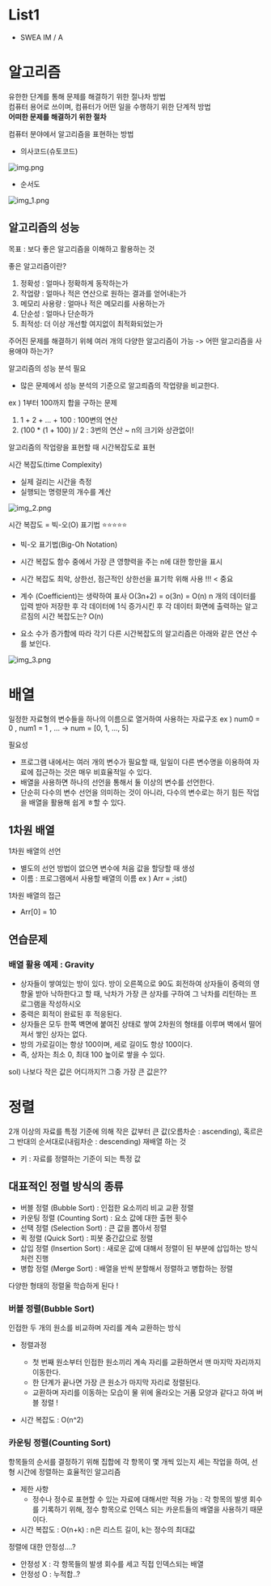 # List1
- SWEA IM / A
# 알고리즘
유한한 단계를 통해 문제를 해결하기 위한 절나차 방법  
컴퓨터 용어로 쓰이며, 컴퓨터가 어떤 일을 수행하기 위한 단계적 방법  
**어떠한 문제를 해결하기 위한 절차**

컴퓨터 분야에서 알고리즘을 표현하는 방법
- 의사코드(슈토코드)

![img.png](img.png)
  
- 순서도  

![img_1.png](img_1.png)

## 알고리즘의 성능
목표 : 보다 좋은 알고리즘을 이해하고 활용하는 것

좋은 알고리즘이란?
1. 정확성 : 얼마나 정확하게 동작하는가
2. 작업량 : 얼마나 적은 연산으로 원하는 결과를 얻어내는가
3. 메모리 사용량 : 얼마나 적은 메모리를 사용하는가
4. 단순성 : 얼마나 단순하가
5. 최적성: 더 이상 개선할 여지없이 최적화되었는가

주어진 문제를 해결하기 위헤 여러 개의 다양한 알고리즘이 가능
-> 어떤 알고리즘을 사용애야 하는가?

알고리즘의 성능 분석 필요
- 많은 문제에서 성능 분석의 기준으로 알고릐즘의 작업량을 비교한다.

ex ) 1부터 100까지 합을 구하는 문제
1.  1 + 2 + ... + 100 : 100변의 연산
2. (100 * (1 + 100) )/ 2 : 3번의 연산 ~ n의 크기와 상관없이!

알고리즘의 작업량을 표현할 때 시간복잡도로 표현

시간 복잡도(time Complexity)
- 실제 걸리는 시간을 측정
- 실행되는 명령문의 개수를 계산

![img_2.png](img_2.png)
  

시간 복잡도 = 빅-오(O) 표기법 ⭐⭐⭐⭐⭐
- 빅-오 표기법(Big-Oh Notation)
- 시간 복잡도 함수 중에서 가장 큰 영향력을 주는 n에 대한 항만을 표시
- 시간 복잡도 최악, 상한선, 점근적인 상한선을 표기학 위해 사용 !!! < 중요
- 계수 (Coefficient)는 생략하여 표사
O(3n+2) =  o(3n) =  O(n)
  n 개의 데이터를 입력 받아 저장한 후 각 데이터에 1식 증가시킨 후 각 데이터 화면에 출력하는 알고르짐의 시간 복잡도는?
  O(n)
  
- 요소 수가 증가함에 따라 각기 다른 시간복잡도의 알고리즘은 아래와 같은 연산 수를 보인다.

![img_3.png](img_3.png)
  
# 배열
일정한 자료형의 변수들을 하나의 이름으로 열거하여 사용하는 자료구조
ex )  num0 = 0 , num1 = 1 , ...  -> num = [0, 1, ..., 5]

필요성
- 프로그램 내에서는 여러 개의 변수가 필요할 때, 일일이 다른 변수명을 이용하여 자료에 접근하는 것은 매우 비효율적일 수 있다.
- 배열을 사용하면 하나의 선언을 통해서 둘 이상의 변수를 선언한다.
- 단순히 다수의 변수 선언을 의미하는 것이 아니라, 다수의 변수로는 하기 힘든 작업을 배열을 활용해 쉽게 ㅎ할 수 있다.

## 1차원 배열
1차원 배열의 선언
- 별도의 선언 방법이 없으면 변수에 처음 값을 할당할 때 생성
- 이름 : 프로그램에서 사용할 배열의 이름
ex ) Arr = ;ist()
  
1차원 배열의 접근
- Arr[0] = 10 

## 연습문제
### 배열 활용 예제 : Gravity
- 상자들이 쌓여있는 방이 있다. 방이 오른쪽으로 90도 회전하여 상자들이 중력의 영향울 받아 낙하한다고 할 때, 
  낙차가 가장 큰 상자를 구하여 그 낙차를 리턴하는 프로그램을 작성하시오
- 중력은 회적이 완료된 후 적응된다.
- 상자들은 모두 한쪽 벽면에 붙여진 상태로 쌓여 2차원의 형태를 이루며 벽에서 떨어져서 쌓인 상자는 없다.
- 방의 가로길이는 항상 100이며, 세로 길이도 항상 100이다.
- 즉, 상자는 최소 0, 최대 100 높이로 쌓을 수 있다.

sol) 나보다 작은 값은 어디까지?! 그중 가장 큰 값은??

# 정렬
2개 이상의 자료를 특정 기준에 의해 작은 값부터 큰 값(오름차순 : ascending), 혹르은
그 반대의 순서대로(내림차순 : descending) 재배열 하는 것
- 키 : 자료를 정렬하는 기준이 되는 특정 값

## 대표적인 정렬 방식의 종류
- 버블 정렬 (Bubble Sort) : 인접한 요소끼리 비교 교환 정렬
- 카운팅 정렬 (Counting Sort) : 요소 값에 대한 출현 횟수
- 선택 정렬 (Selection Sort) : 큰 값을 뽑아서 정렬
- 퀵 정렬 (Quick Sort) : 피봇 중간값으로 정렬
- 삽입 정렬 (Insertion Sort) : 새로운 값에 대해서 정렬이 된 부분에 삽입하는 방식처런 진행
- 병합 정렬 (Merge Sort) : 배열을 반씩 분할해서 정렬하고 병합하는 정렬

다양한 형태의 정렬울 학습하게 된다 !

### 버블 정렬(Bubble Sort)
인접한 두 개의 원소를 비교하며 자리를 계속 교환하는 방식

- 정렬과정
    - 첫 번째 원소부터 인접한 원소끼리 계속 자리를 교환하면서 맨 마지막 자리까지 이동한다.
    - 한 단계가 끝나면 가장 큰 원소가 마지막 자리로 정렬된다.
    - 교환하며 자리를 이동하는 모습이 물 위에 올라오는 거품 모양과 같다고 하여 버블 정렬 !
    
- 시간 복잡도  : O(n^2)

### 카운팅 정렬(Counting Sort)
항목들의 순서를 결정하기 위해 집합에 각 항목이 몇 개씩 있는지 세는 작업을 하여, 선형 시간에 정렬하는 효율적인 알고리즘

- 제한 사항
    - 정수나 정수로 표현할 수 있는 자료에 대해서만 적용 가능 
      : 각 항목의 발생 회수를 기록하기 위해, 정수 항목으로 인덱스 되는 카운트들의 배열을 사용하기 때문이다.
- 시간 복잡도 : O(n+k) :  n은 리스트 길이, k는 정수의 최대값

정렬에 대한 안정성....?
- 안정성 X : 각 항목들의 발생 회수를 세고 직접 인덱스되는 배열
- 안정성 O :  누적합..?